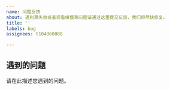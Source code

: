 ```yaml
---	
name: 问题反馈
about: 遇到源失效或者观看缓慢等问题请通过这里提交反馈，我们将尽快修复。
title: ''
labels: bug
assignees: t104360088

---
```


## 遇到的问题	
请在此描述您遇到的问题。
